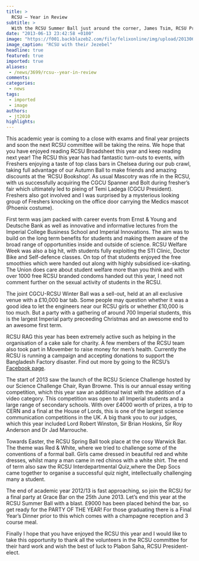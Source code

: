 ```yaml
---
title: >
  RCSU – Year in Review
subtitle: >
  With the RCSU Summer Ball just around the corner, James Tsim, RCSU President, talks about the year that has just gone by
date: "2013-06-13 23:42:58 +0100"
image: "https://f001.backblazeb2.com/file/felixonline/img/upload/201306140042-tna08-jez.jpeg"
image_caption: "RCSU with their Jezebel"
headline: true
featured: true
imported: true
aliases:
 - /news/3699/rcsu--year-in-review
comments:
categories:
 - news
tags:
 - imported
 - image
authors:
 - jt2010
highlights:
---
```


This academic year is coming to a close with exams and final year projects and soon the next RCSU committee will be taking the reins. We hope that you have enjoyed reading RCSU Broadsheet this year and keep reading next year! The RCSU this year has had fantastic turn-outs to events, with Freshers enjoying a taste of top class bars in Chelsea during our pub crawl, taking full advantage of our Autumn Ball to make friends and amazing discounts at the ‘RCSU Bookshop’. As usual Mascotry was rife in the RCSU, with us successfully acquiring the CGCU Spanner and Bolt during fresher’s fair which ultimately led to pieing of Temi Ladega (CGCU President). Freshers also got involved and I was surprised by a mysterious looking group of Freshers knocking on the office door carrying the Medics mascot (Phoenix costume).

First term was jam packed with career events from Ernst & Young and Deutsche Bank as well as innovative and informative lectures from the Imperial College Business School and Imperial Innovations. The aim was to build on the long term benefits for students and making them aware of the broad range of opportunities inside and outside of science. RCSU Welfare Week was also a big hit, with students fully exploiting the STI Clinic, Doctor Bike and Self-defence classes. On top of that students enjoyed the free smoothies which were handed out along with highly subsidised ice-skating. The Union does care about student welfare more than you think and with over 1000 free RCSU branded condoms handed out this year, I need not comment further on the sexual activity of students in the RCSU.

The joint CGCU-RCSU Winter Ball was a sell-out, held at an all exclusive venue with a £10,000 bar tab. Some people may question whether it was a good idea to let the engineers near our RCSU girls or whether £10,000 is too much. But a party with a gathering of around 700 Imperial students, this is the largest Imperial party preceeding Christmas and an awesome end to an awesome first term.

RCSU RAG this year has been extremely active such as helping in the organisation of a cake sale for charity. A few members of the RCSU team also took part in Movember to raise money for men’s health. Currently the RCSU is running a campaign and accepting donations to support the Bangladesh Factory disaster. Find out more by going to the RCSU’s [Facebook page](https://www.facebook.com/RCSUnion?fref=ts).

The start of 2013 saw the launch of the RCSU Science Challenge hosted by our Science Challenge Chair, Ryan Browne. This is our annual essay writing competition, which this year saw an additional twist with the addition of a video category. This competition was open to all Imperial students and a large range of secondary schools. With over £4000 worth of prizes, a trip to CERN and a final at the House of Lords, this is one of the largest science communication competitions in the UK. A big thank you to our judges, which this year included Lord Robert Winston, Sir Brian Hoskins, Sir Roy Anderson and Dr Jad Marrouche.

Towards Easter, the RCSU Spring Ball took place at the cosy Warwick Bar. The theme was Red & White, where we tried to challenge some of the conventions of a formal ball. Girls came dressed in beautiful red and white dresses, whilst many a man came in red chinos with a white shirt.
 The end of term also saw the RCSU Interdepartmental Quiz,where the Dep Socs came together to organise a successful quiz night, intellectually challenging many a student.

The end of academic year 2012/13 is fast approaching, so join the RCSU for a final party at Grace Bar on the 25th June 2013. Let’s end this year at the RCSU Summer Ball with a blast. £9000 has been placed behind the bar, so get ready for the PARTY OF THE YEAR! For those graduating there is a Final Year’s Dinner prior to this which comes with a champagne reception and 3 course meal.

Finally I hope that you have enjoyed the RCSU this year and I would like to take this opportunity to thank all the volunteers in the RCSU committee for their hard work and wish the best of luck to Plabon Saha, RCSU President-elect.
